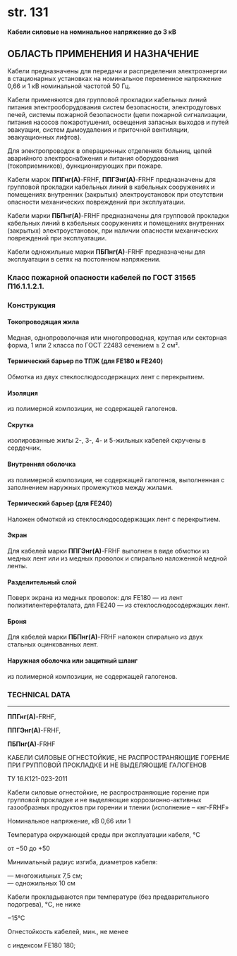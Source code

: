 # str. 131  
**Кабели силовые на номинальное напряжение до 3 кВ**

## ОБЛАСТЬ ПРИМЕНЕНИЯ И НАЗНА́ЧЕНИЕ

Кабели предназначены для передачи и распределения электроэнергии в стационарных установках на номинальное переменное напряжение 0,66 и 1 кВ номинальной частотой 50 Гц.

Кабели применяются для групповой прокладки кабельных линий питания электрооборудования систем безопасности, электродуговых печей, системы пожарной безопасности (цепи пожарной сигнализации, питания насосов пожаротушения, освещения запасных выходов и путей эвакуации, систем дымоудаления и приточной вентиляции, эвакуационных лифтов).

Для электропроводок в операционных отделениях больниц, цепей аварийного электроснабжения и питания оборудования (токоприемников), функционирующих при пожаре.

Кабели марок **ППГнг(А)**\-FRHF, **ППГЭнг(А)**\-FRHF предназначены для групповой прокладки кабельных линий в кабельных сооружениях и помещениях внутренних (закрытых) электроустановок при отсутствии опасности механических повреждений при эксплуатации.

Кабели марки **ПБПнг(А)**\-FRHF предназначены для групповой прокладки кабельных линий в кабельных сооружениях и помещениях внутренних (закрытых) электроустановок, при наличии опасности механических повреждений при эксплуатации.

Кабели одножильные марки **ПБПнг(А)**\-FRHF предназначены для эксплуатации в сетях на постоянном напряжении.

### Класс пожарной опасности кабелей по ГОСТ 31565 П1б.1.1.2.1.

### Конструкция

#### Токопроводящая жила

Медная, однопроволочная или многопроводная, круглая или секторная форма, 1 или 2 класса по ГОСТ 22483 сечением ≥ 2 см².

#### Термический барьер по ТПЖ (для FE180 и FE240)

Обмотка из двух стеклослюдосодержащих лент с перекрытием.

#### Изоляция

из полимерной композиции, не содержащей галогенов.

#### Скрутка

изолированные жилы 2-, 3-, 4- и 5-жильных кабелей скручены в сердечник.

#### Внутренняя оболочка

из полимерной композиции, не содержащей галогенов, выполненная с заполнением наружных промежутков между жилами.

#### Термический барьер (для FE240)

Наложен обмоткой из стеклослюдосодержащих лент с перекрытием.

#### Экран

Для кабелей марки **ППГЭнг(А)**\-FRHF выполнен в виде обмотки из медных лент или из медных проволок и спирально наложенной медной ленты.

#### Разделительный слой

Поверх экрана из медных проволок: для FE180 — из лент полиэтилентерефталата, для FE240 — из стеклослюдосодержащих лент.

#### Броня

Для кабелей марки **ПБПнг(А)**\-FRHF наложен спирально из двух стальных оцинкованных лент.

#### Наружная оболочка или защитный шланг

из полимерной композиции, не содержащей галогенов.

### TECHNICAL DATA

---

**ППГнг(А)**\-FRHF,

**ППГЭнг(А)**\-FRHF,

**ПБПнг(А)**\-FRHF  

КАБЕЛИ СИЛОВЫЕ ОГНЕСТОЙКИЕ, НЕ РАСПРОСТРАНЯЮЩИЕ ГОРЕНИЕ ПРИ ГРУППОВОЙ ПРОКЛАДКЕ И НЕ ВЫДЕЛЯЮЩИЕ ГАЛОГЕНОВ

ТУ 16.К121-023-2011

Кабели силовые огнестойкие, не распространяющие горение при групповой прокладке и не выделяющие 
коррозионно-активных газообразных продуктов при горении и тлении (исполнение – «нг-FRHF»

Номинальное напряжение, кВ 0,66 или 1

Температура окружающей среды при эксплуатации кабеля, °C 

от −50 до +50

Минимальный радиус изгиба, диаметров кабеля:

— многожильных 7,5 см;   
— одножильных 10 см

Кабели прокладываются при температуре (без предварительного подогрева), °C, не ниже

−15°C

Огнестойкость кабелей, мин., не менее

с индексом FE180 180;
